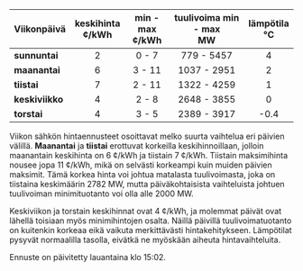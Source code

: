 | Viikonpäivä  | keskihinta<br>¢/kWh | min - max<br>¢/kWh | tuulivoima min - max<br>MW | lämpötila<br>°C |
|:-------------|:----------------:|:----------------:|:-------------:|:-------------:|
| **sunnuntai** |        2        |      0 - 7      |    779 - 5457  |      4       |
| **maanantai** |        6        |      3 - 11     |   1037 - 2951  |      2       |
| **tiistai**   |        7        |      2 - 11     |   1322 - 4259  |      1       |
| **keskiviikko**|        4        |      2 - 8      |   2648 - 3855  |      0       |
| **torstai**   |        4        |      3 - 5      |   2389 - 3917  |     -0.4     |

Viikon sähkön hintaennusteet osoittavat melko suurta vaihtelua eri päivien välillä. **Maanantai** ja **tiistai** erottuvat korkeilla keskihinnoillaan, jolloin maanantain keskihinta on 6 ¢/kWh ja tiistain 7 ¢/kWh. Tiistain maksimihinta nousee jopa 11 ¢/kWh, mikä on selvästi korkeampi kuin muiden päivien maksimit. Tämä korkea hinta voi johtua matalasta tuulivoimasta, joka on tiistaina keskimäärin 2782 MW, mutta päiväkohtaisista vaihteluista johtuen tuulivoiman minimituotanto voi olla alle 2000 MW.

Keskiviikon ja torstain keskihinnat ovat 4 ¢/kWh, ja molemmat päivät ovat lähellä toisiaan myös minimihintojen osalta. Näillä päivillä tuulivoimatuotanto on kuitenkin korkeaa eikä vaikuta merkittävästi hintakehitykseen. Lämpötilat pysyvät normaalilla tasolla, eivätkä ne myöskään aiheuta hintavaihteluita.

Ennuste on päivitetty lauantaina klo 15:02.